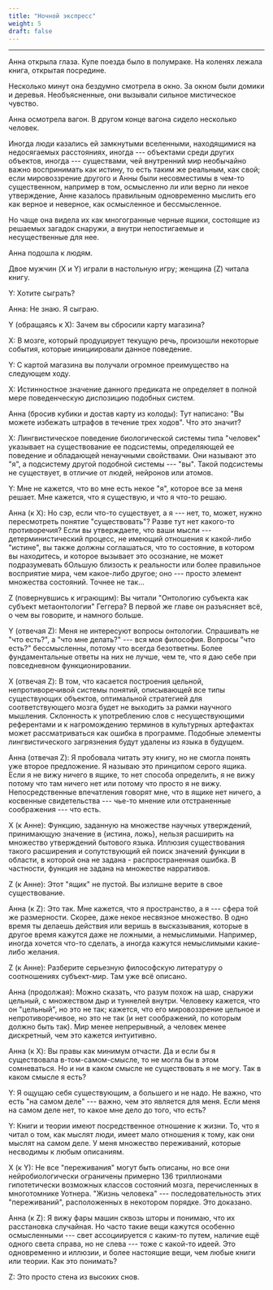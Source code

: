 ```yaml
---
title: "Ночной экспресс"
weight: 5
draft: false
---
```


---

Анна открыла глаза. Купе поезда было в полумраке. На коленях лежала книга, открытая посредине. 

Несколько минут она бездумно смотрела в окно. За окном были домики и деревья. Необъясненные, они вызывали сильное мистическое чувство. 

Анна осмотрела вагон. В другом конце вагона сидело несколько человек. 

Иногда люди казались ей замкнутыми вселенными, находящимися на недосягаемых расстояниях, иногда --- объектами среди других объектов, иногда --- существами, чей внутренний мир необычайно важно воспринимать как истину, то есть таким же реальным, как свой; если мировоззрение другого и Анны были несовместимы в чем-то существенном, например в том, осмысленно ли или верно ли некое утверждение, Анне казалось правильным одновременно мыслить его как верное и неверное, как осмысленное и бессмысленное. 

Но чаще она видела их как многогранные черные ящики, состоящие из решаемых загадок снаружи, а внутри непостигаемые и несущественные для нее. 

Анна подошла к людям. 

Двое мужчин (X и Y) играли в настольную игру; женщина (Z) читала книгу. 

Y: Хотите сыграть? 

Анна: Не знаю. Я сыграю. 

Y (обращаясь к X): Зачем вы сбросили карту магазина? 

X: В мозге, который продуцирует текущую речь, произошли некоторые события, которые инициировали данное поведение. 

Y: С картой магазина вы получали огромное преимущество на следующем ходу. 

Х: Истинностное значение данного предиката не определяет в полной мере поведенческую диспозицию подобных систем.

Анна (бросив кубики и достав карту из колоды): Тут написано: "Вы можете избежать штрафов в течение трех ходов". Что это значит? 

X: Лингвистическое поведение биологической системы типа "человек" указывает на существование ее подсистемы, определяющей ее поведение и обладающей ненаучными свойствами. Они называют это "я", а подсистему другой подобной системы --- "вы". Такой подсистемы не существует, в отличие от людей, нейронов или атомов. 

Y: Мне не кажется, что во мне есть некое "я", которое все за меня решает. Мне кажется, что я существую, и что я что-то решаю. 

Анна (к X): Но сэр, если что-то существует, а я --- нет, то, может, нужно пересмотреть понятие "существовать"? Разве тут нет какого-то противоречия? Если вы утверждаете, что ваши мысли --- детерминистический процесс, не имеющий отношения к какой-либо "истине", вы также должны соглашаться, что то состояние, в котором вы находитесь, и которое вызывает это осознание, не может подразумевать бОльшую близость к реальности или более правильное восприятие мира, чем какое-либо другое; оно --- просто элемент множества состояний. Точнее не так... 

Z (повернувшись к играющим): Вы читали "Онтологию субъекта как субъект метаонтологии" Геггера? В первой же главе он разъясняет всё, о чем вы говорите, и намного больше. 

Y (отвечая Z): Меня не интересуют вопросы онтологии. Спрашивать не "что есть?", а "что мне делать?" --- вся моя философия. Вопросы "что есть?" бессмысленны, потому что всегда безответны. Более фундаментальные ответы на них не лучше, чем те, что я даю себе при повседневном функционировании. 

Х (отвечая Z): В том, что касается построения цельной, непротиворечивой системы понятий, описывающей все типы существующих объектов, оптимальной стратегией для соответствующего мозга будет не выходить за рамки научного мышления. Склонность к употреблению слов с несуществующими референтами и к нагромождению терминов в культурных артефактах может рассматриваться как ошибка в программе. Подобные элементы лингвистического загрязнения будут удалены из языка в будущем. 

Анна (отвечая Z): Я пробовала читать эту книгу, но не смогла понять уже второе предложение. Я называю это принципом серого ящика. Если я не вижу ничего в ящике, то нет способа определить, я не вижу потому что там ничего нет или потому что просто я не вижу. Непосредственные впечатления говорят мне, что в ящике нет ничего, а косвенные свидетельства --- чье-то мнение или отстраненные соображения --- что есть. 

Х (к Анне): Функцию, заданную на множестве научных утверждений, принимающую значение в {истина, ложь}, нельзя расширить на множество утверждений бытового языка. Иллюзия существования такого расширения и сопутствующий ей поиск значений функции в области, в которой она не задана - распространенная ошибка. В частности, функция не задана на множестве нарративов. 

Z (к Анне): Этот "ящик" не пустой. Вы излишне верите в свое существование. 

Анна (к Z): Это так. Мне кажется, что я пространство, а я --- сфера той же размерности. Скорее, даже некое несвязное множество. В одно время ты делаешь действия или веришь в высказывания, которые в другое время кажутся даже не ложными, а немыслимыми. Например, иногда хочется что-то сделать, а иногда кажутся немыслимыми какие-либо желания.  

Z (к Анне): Разберите серьезную философскую литературу о соотношениях субъект-мир. Там уже всё описано. 

Анна (продолжая): Можно сказать, что разум похож на шар, снаружи цельный, с множеством дыр и туннелей внутри. Человеку кажется, что он "цельный", но это не так; кажется, что его мировоззрение цельное и непротиворечивое, но это не так (и нет соображений, по которым должно быть так). Мир менее непрерывный, а человек менее дискретный, чем это кажется интуитивно. 

Анна (к Х): Вы правы как минимум отчасти. Да и если бы я существовала в-том-самом-смысле, то не могла бы в этом сомневаться. Но и ни в каком смысле не существовать я не могу. Так в каком смысле я есть? 

Y: Я ощущаю себя существующим, а большего и не надо. Не важно, что есть "на самом деле" --- важно, чем это является для меня. Если меня на самом деле нет, то какое мне дело до того, что есть?

Y: Книги и теории имеют посредственное отношение к жизни. То, что я читал о том, как мыслят люди, имеет мало отношения к тому, как они мыслят на самом деле. У меня множество переживаний, которые несводимы к любым описаниям. 

X (к Y): Не все "переживания" могут быть описаны, но все они нейробиологически ограничены примерно 136 триллионами гипотетически возможных классов состояний мозга, перечисленных в многотомнике Уотнера. "Жизнь человека" --- последовательность этих "переживаний", расположенных в некотором порядке. Это доказано. 

Анна (к Z): Я вижу фары машин сквозь шторы и понимаю, что их расстановка случайная. Но часто такие вещи кажутся особенно осмысленными --- свет ассоциируется с каким-то путем, наличие ещё одного света справа, но не слева --- тоже с какой-то идеей. Это одновременно и иллюзии, и более настоящие вещи, чем любые книги или теории. Как это понимать? 

Z: Это просто стена из высоких снов. 

